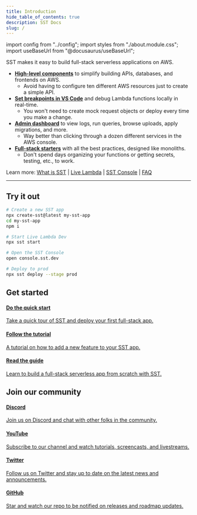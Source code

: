 ```yaml
---
title: Introduction
hide_table_of_contents: true
description: SST Docs
slug: /
---
```


import config from "../config";
import styles from "./about.module.css";
import useBaseUrl from "@docusaurus/useBaseUrl";

<div className={styles.desc}>
SST makes it easy to build full-stack serverless applications on AWS.
</div>

<div className={styles.features}>

- [**High-level components**](what-is-sst.md#infrastructure) to simplify building APIs, databases, and frontends on AWS.
  - Avoid having to configure ten different AWS resources just to create a simple API.
- [**Set breakpoints in VS Code**](what-is-sst.md#local-dev) and debug Lambda functions locally in real-time.
  - You won't need to create mock request objects or deploy every time you make a change.
- [**Admin dashboard**](what-is-sst.md#local-dev) to view logs, run queries, browse uploads, apply migrations, and more.
  - Way better than clicking through a dozen different services in the AWS console.
- [**Full-stack starters**](what-is-sst.md#starters) with all the best practices, designed like monoliths.
  - Don't spend days organizing your functions or getting secrets, testing, etc., to work.

</div>

<div className={styles.learnMore}>

Learn more: [What is SST](what-is-sst.md) | [Live Lambda](live-lambda-development.md) | [SST Console](console.md) | [FAQ](faq.md)

</div>

---

## Try it out

```bash
# Create a new SST app
npx create-sst@latest my-sst-app
cd my-sst-app
npm i

# Start Live Lambda Dev
npx sst start

# Open the SST Console
open console.sst.dev

# Deploy to prod
npx sst deploy --stage prod
```

## Get started

<div className={styles.startPanels}>
  <a className={styles.startPanelDocs} href={useBaseUrl("/quick-start")}>
    <span className={styles.startPanelIcon}>
      <i className="fas fa-stream"></i>
    </span>
    <div className={styles.startPanelContent}>
      <h4>Do the quick start</h4>
      <p>Take a quick tour of SST and deploy your first full-stack app.</p>
    </div>
  </a>
  <a className={styles.startPanelExamples} href={useBaseUrl("/learn/")}>
    <span className={styles.startPanelIcon}>
      <i className="fas fa-clipboard-list"></i>
    </span>
    <div className={styles.startPanelContent}>
      <h4>Follow the tutorial</h4>
      <p>A tutorial on how to add a new feature to your SST app.</p>
    </div>
  </a>
  <a className={styles.startPanelGuide} href={config.guide}>
    <span className={styles.startPanelIcon}>
      <i className="fas fa-book-open"></i>
    </span>
    <div className={styles.startPanelContent}>
      <h4>Read the guide</h4>
      <p>Learn to build a full-stack serverless app from scratch with SST.</p>
    </div>
  </a>
</div>

## Join our community

<div className={styles.communityPanels}>
  <a className={styles.communityPanel} href={ config.discord }>
    <div className={styles.communityPanelIconDiscord}>
      <i className="fab fa-discord"></i>
    </div>
    <div className={styles.communityPanelContent}>
      <h4>Discord</h4>
      <p>Join us on Discord and chat with other folks in the community.</p>
    </div>
  </a>
  <a className={styles.communityPanel} href={ config.youtube }>
    <div className={styles.communityPanelIconYouTube}>
      <i className="fab fa-youtube"></i>
    </div>
    <div className={styles.communityPanelContent}>
      <h4>YouTube</h4>
      <p>Subscribe to our channel and watch tutorials, screencasts, and livestreams.</p>
    </div>
  </a>
  <a className={styles.communityPanel} href={ config.twitter }>
    <div className={styles.communityPanelIconTwitter}>
      <i className="fab fa-twitter"></i>
    </div>
    <div className={styles.communityPanelContent}>
      <h4>Twitter</h4>
      <p>Follow us on Twitter and stay up to date on the latest news and announcements.</p>
    </div>
  </a>
  <a className={styles.communityPanel} href={ config.github }>
    <div className={styles.communityPanelIconGitHub}>
      <i className="fab fa-github"></i>
    </div>
    <div className={styles.communityPanelContent}>
      <h4>GitHub</h4>
      <p>Star and watch our repo to be notified on releases and roadmap updates.</p>
    </div>
  </a>
</div>
